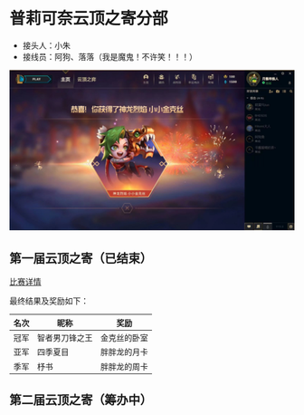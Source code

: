 # 普莉可奈云顶之寄分部

- 接头人：小朱
- 接线员：阿狗、落落（我是魔鬼！不许笑！！！）

![jinx](docs/jinx.png)

## 第一届云顶之寄（已结束）

[比赛详情](S1.md)

最终结果及奖励如下：

|名次|昵称|奖励|
|---|---|---|
|冠军|智者男刀锋之王|金克丝的卧室|
|亚军|四季夏目|胖胖龙的月卡|
|季军|杼书|胖胖龙的周卡|

## 第二届云顶之寄（筹办中）

